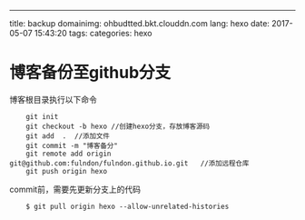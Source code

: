 ---
title: backup
domainimg: ohbudtted.bkt.clouddn.com
lang: hexo
date: 2017-05-07 15:43:20
tags:
categories: hexo


# 博客备份至github分支
博客根目录执行以下命令

		git init 
		git checkout -b hexo //创建hexo分支，存放博客源码
		git add  .  //添加文件
		git commit -m "博客备分"
		git remote add origin  git@github.com:fulndon/fulndon.github.io.git   //添加远程仓库
		git push origin hexo

commit前，需要先更新分支上的代码
```
	$ git pull origin hexo --allow-unrelated-histories
```
